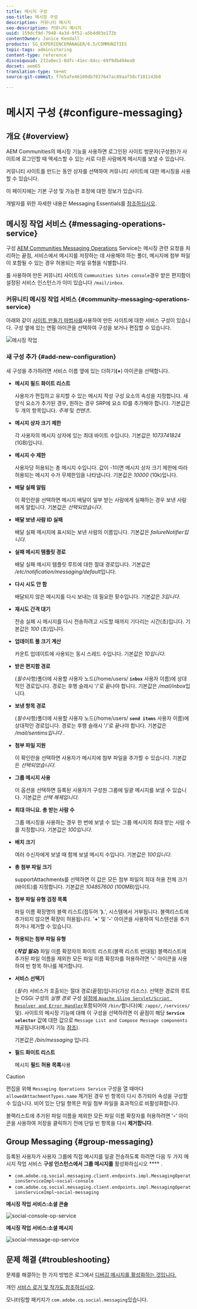 ```yaml
---
title: 메시지 구성
seo-title: 메시징 구성
description: 커뮤니티 메시지
seo-description: 커뮤니티 메시지
uuid: 159dcf9d-7948-4a3d-9f51-a5b4d03e172b
contentOwner: Janice Kendall
products: SG_EXPERIENCEMANAGER/6.5/COMMUNITIES
topic-tags: administering
content-type: reference
discoiquuid: 232a0ec1-8dfc-41ec-84cc-69f9db494ea0
docset: aem65
translation-type: tm+mt
source-git-commit: f7e5afe46100db7837647ac89aaf58cf101143b0

---
```



# 메시지 구성 {#configure-messaging}

## 개요 {#overview}

AEM Communities의 메시징 기능을 사용하면 로그인된 사이트 방문자(구성원)가 사이트에 로그인할 때 액세스할 수 있는 서로 다른 사람에게 메시지를 보낼 수 있습니다.

커뮤니티 사이트를 만드는 [](/help/communities/sites-console.md)동안 상자를 선택하여 커뮤니티 사이트에 대한 메시징을 사용할 수 있습니다.

이 페이지에는 기본 구성 및 가능한 조정에 대한 정보가 있습니다.

개발자를 위한 자세한 내용은 Messaging Essentials를 [참조하십시오](/help/communities/essentials-messaging.md).

## 메시징 작업 서비스 {#messaging-operations-service}

구성 [AEM Communities Messaging Operations](https://localhost:4502/system/console/configMgr/com.adobe.cq.social.messaging.client.endpoints.impl.MessagingOperationsServiceImpl) Service는 메시징 관련 요청을 처리하는 끝점, 서비스에서 메시지를 저장하는 데 사용해야 하는 폴더, 메시지에 첨부 파일이 포함될 수 있는 경우 허용되는 파일 유형을 식별합니다.

를 사용하여 만든 커뮤니티 사이트의 `Communities Sites console`경우 받은 편지함이 설정된 서비스 인스턴스가 이미 있습니다 `/mail/inbox`.

### 커뮤니티 메시징 작업 서비스 {#community-messaging-operations-service}

아래와 같이 [사이트 만들기 마법사를](/help/communities/sites-console.md)사용하여 만든 사이트에 대한 서비스 구성이 있습니다. 구성 옆에 있는 연필 아이콘을 선택하여 구성을 보거나 편집할 수 있습니다.

![메시징 작업](assets/messaging-operations.png)

### 새 구성 추가 {#add-new-configuration}

새 구성을 추가하려면 서비스 이름 옆에 있는 더하기&#x200B;**(+**) 아이콘을 선택합니다.

* **메시지 필드 화이트 리스트**

   사용자가 편집하고 유지할 수 있는 메시지 작성 구성 요소의 속성을 지정합니다. 새 양식 요소가 추가된 경우, 원하는 경우 SRP에 요소 ID를 추가해야 합니다. 기본값은 두 개의 항목입니다. *주제* 및 *컨텐츠*.

* **메시지 상자 크기 제한**

   각 사용자의 메시지 상자에 있는 최대 바이트 수입니다. 기본값은 *1073741824* (1GB)입니다.

* **메시지 수 제한**

   사용자당 허용되는 총 메시지 수입니다. 값이 -1이면 메시지 상자 크기 제한에 따라 허용되는 메시지 수가 무제한임을 나타냅니다. 기본값은 *10000* (10k)입니다.

* **배달 실패 알림**

   이 확인란을 선택하면 메시지 배달이 일부 받는 사람에게 실패하는 경우 보낸 사람에게 알립니다. 기본값은 *선택되었습니다*.

* **배달 보낸 사람 ID 실패**

   배달 실패 메시지에 표시되는 보낸 사람의 이름입니다. 기본값은 *failureNotifier입니다*.

* **실패 메시지 템플릿 경로**

   배달 실패 메시지 템플릿 루트에 대한 절대 경로입니다. 기본값은 */etc/notification/messaging/default*&#x200B;입니다.

* **다시 시도 안 함**

   배달되지 않은 메시지를 다시 보내는 데 필요한 횟수입니다. 기본값은 *3입니다*.

* **재시도 간격 대기**

   전송 실패 시 메시지를 다시 전송하려고 시도할 때까지 기다리는 시간(초)입니다. 기본값은 *100* (초)입니다.

* **업데이트 풀 크기 계산**

   카운트 업데이트에 사용되는 동시 스레드 수입니다. 기본값은 *10입니다*.

* **받은 편지함 경로**

   (*필수*&#x200B;사항&#x200B;*)*&#x200B;폴더에 사용할 사용자 노드(/home/users/ **`inbox`** 사용자 이름)에 상대적인 경로입니다. 경로는 후행 슬래시 &#39;/&#39;로 끝나야 합니다. 기본값은 */mail/inbox*&#x200B;입니다.

* **보낸 항목 경로**

   (*필수*&#x200B;사항&#x200B;*)*&#x200B;폴더에 사용할 사용자 노드(/home/users/ **`send items`** 사용자 이름)에 상대적인 경로입니다. 경로는 후행 슬래시 &#39;/&#39;로 끝나야 합니다. 기본값은 */mail/sentims입니다* .

* **첨부 파일 지원**

   이 확인란을 선택하면 사용자가 메시지에 첨부 파일을 추가할 수 있습니다. 기본값은 *선택되었습니다*.

* **그룹 메시지 사용**

   이 옵션을 선택하면 등록된 사용자가 구성원 그룹에 일괄 메시지를 보낼 수 있습니다. 기본값은 *선택 해제입니다*.

* **최대 아니요. 총 받는 사람 수**

   그룹 메시징을 사용하는 경우 한 번에 보낼 수 있는 그룹 메시지의 최대 받는 사람 수를 지정합니다. 기본값은 *100입니다*.

* **배치 크기**

   여러 수신자에게 보낼 때 함께 보낼 메시지 수입니다. 기본값은 *100입니다*.

* **총 첨부 파일 크기**

   supportAttachments를 선택하면 이 값은 모든 첨부 파일의 최대 허용 전체 크기(바이트)를 지정합니다. 기본값은 *104857600* (100MB)입니다.

* **첨부 파일 유형 검정 목록**

   파일 이름 확장명의 블랙 리스트(접두어 &#39;**).**&#39;, 시스템에서 거부됩니다. 블랙리스트에 추가되지 않으면 확장이 허용됩니다. &#39;**+**&#39; 및 &#39;**-**&#39; 아이콘을 사용하여 익스텐션을 추가하거나 제거할 수 있습니다.

* **허용되는 첨부 파일 유형**

   **(*작업 필요*)** 파일 이름 확장자의 화이트 리스트(블랙 리스트 반대됨) 블랙리스트에 추가된 파일 이름을 제외한 모든 파일 이름 확장자를 허용하려면 &#39;**-**&#39; 아이콘을 사용하여 빈 항목 하나를 제거합니다.

* **서비스 선택기**

   (*필수*) 서비스가 호출되는 절대 경로(끝점)입니다(가상 리소스). 선택한 경로의 루트는 OSGi 구성의 *실행 경로* 구성 [ 설정에 `Apache Sling Servlet/Script Resolver and Error Handler`](https://localhost:4502/system/console/configMgr/org.apache.sling.servlets.resolver.SlingServletResolver)포함되어야 `/bin/`합니다(예: `/apps/`, `/services/`및). 사이트의 메시징 기능에 대해 이 구성을 선택하려면 이 끝점이 해당 **`Service selector`** 값에 대한 값으로 `Message List and Compose Message components` 제공됩니다(메시지 기능 [참조](/help/communities/configure-messaging.md)).

   기본값은 */bin/messaging* 입니다.

* **필드 화이트 리스트**

   메시지 **필드 허용 목록**&#x200B;사용

>[!CAUTION]
>
>편집을 위해 `Messaging Operations Service` 구성을 열 때마다 `allowedAttachmentTypes.name` 제거된 경우 빈 항목이 다시 추가되어 속성을 구성할 수 있습니다. 비어 있는 단일 항목은 파일 첨부 파일을 효과적으로 비활성화합니다.
>
>블랙리스트에 추가된 파일 이름을 제외한 모든 파일 이름 확장자를 허용하려면 &#39;**-**&#39; 아이콘을 사용하여 저장을 클릭하기 전에 단일 빈 항목을 다시 **제거합니다**.


## Group Messaging {#group-messaging}

등록된 사용자가 사용자 그룹에 직접 메시지를 일괄 전송하도록 하려면 다음 두 가지 메시지 작업 서비스 **구성 인스턴스에서 그룹 메시지를** 활성화하십시오 **** .

* `com.adobe.cq.social.messaging.client.endpoints.impl.MessagingOperationsServiceImpl~social-console`
* `com.adobe.cq.social.messaging.client.endpoints.impl.MessagingOperationsServiceImpl~social-messaging`

**메시징 작업 서비스:소셜 콘솔**

![social-console-op-service](assets/social-console-op-service.png)

**메시징 작업 서비스:소셜 메시지**

![social-message-op-service](assets/social-message-op-service.png)

## 문제 해결 {#troubleshooting}

문제를 해결하는 한 가지 방법은 로그에서 [디버깅 메시지를 활성화하는 것입니다.](/help/sites-administering/troubleshooting.md)

개인 [서비스 로거 및 작가도 참조하십시오](/help/sites-deploying/configure-logging.md#loggers-and-writers-for-individual-services).

모니터링할 패키지가 `com.adobe.cq.social.messaging`있습니다.
